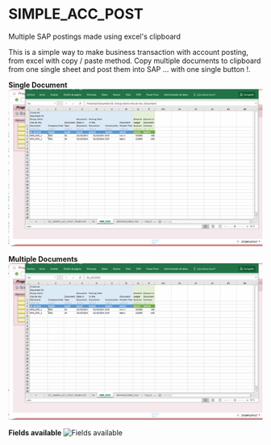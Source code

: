 # SIMPLE_ACC_POST
Multiple SAP postings made using excel's clipboard

This is a simple way to make business transaction with account posting, from excel with copy / paste method. 
Copy multiple documents to clipboard from one single sheet and post them into SAP … with one single button !.

**Single Document**
![Single document](/images/min_doc.gif)

**Multiple Documents**
![Multiple documents](/images/min_doc_multiple.gif)

**Fields available**
![Fields available](/images/fields.gif)
